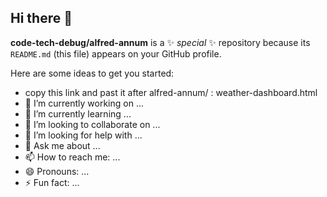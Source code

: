 ## Hi there 👋


**code-tech-debug/alfred-annum** is a ✨ _special_ ✨ repository because its `README.md` (this file) appears on your GitHub profile.

Here are some ideas to get you started:
 - copy this link and past it after alfred-annum/ : weather-dashboard.html
- 🔭 I’m currently working on ...
- 🌱 I’m currently learning ...
- 👯 I’m looking to collaborate on ...
- 🤔 I’m looking for help with ...
- 💬 Ask me about ...
- 📫 How to reach me: ...
- 😄 Pronouns: ...
- ⚡ Fun fact: ...

